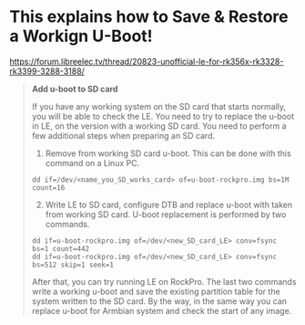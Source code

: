 # This explains how to Save & Restore a Workign U-Boot!
https://forum.libreelec.tv/thread/20823-unofficial-le-for-rk356x-rk3328-rk3399-3288-3188/

>**Add u-boot to SD card**
>
>If you have any working system on the SD card that starts normally, you will be able to check the LE. You need to try to replace the u-boot in LE, on the version with a working SD card. You need to perform a few additional steps when preparing an SD card.
>
>1. Remove from working SD card u-boot. This can be done with this command on a Linux PC.
>
>```
>dd if=/dev/<name_you_SD_works_card> of=u-boot-rockpro.img bs=1M count=16
>```
>
>2. Write LE to SD card, configure DTB and replace u-boot with taken from working SD card. U-boot replacement is performed by two commands.
>
>```
>dd if=u-boot-rockpro.img of=/dev/<new_SD_card_LE> conv=fsync bs=1 count=442
>dd if=u-boot-rockpro.img of=/dev/<new_SD_card_LE> conv=fsync bs=512 skip=1 seek=1
>```
>
>After that, you can try running LE on RockPro. The last two commands write a working u-boot and save the existing partition table for the system written to the SD card. By the way, in the same way you can replace u-boot for Armbian system and check the start of any image.
